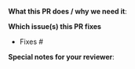 **What this PR does / why we need it**:

**Which issue(s) this PR fixes**
- Fixes #

**Special notes for your reviewer**:


